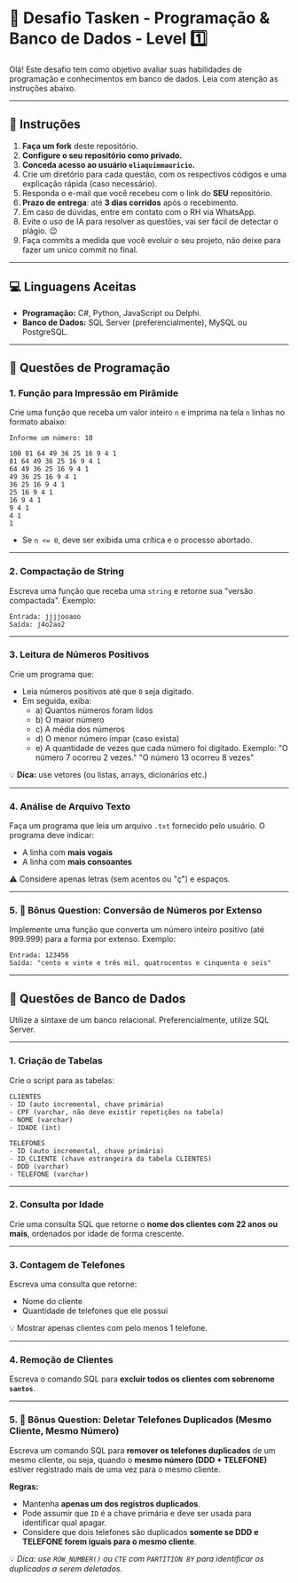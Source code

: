 # 🧠 Desafio Tasken - Programação & Banco de Dados - Level 1️⃣

Olá! Este desafio tem como objetivo avaliar suas habilidades de programação e conhecimentos em banco de dados. Leia com atenção as instruções abaixo.

---

## 📌 Instruções

1. **Faça um fork** deste repositório.
2. **Configure o seu repositório como privado.**
3. **Conceda acesso ao usuário `eliaquimmauricio`.**
4. Crie um diretório para cada questão, com os respectivos códigos e uma explicação rápida (caso necessário).
5. Responda o e-mail que você recebeu com o link do **SEU** repositório. 
6. **Prazo de entrega**: até **3 dias corridos** após o recebimento.
7. Em caso de dúvidas, entre em contato com o RH via WhatsApp.
8. Evite o uso de IA para resolver as questões, vai ser fácil de detectar o plágio. 😉
9. Faça commits a medida que você evoluir o seu projeto, não deixe para fazer um unico commit no final.

---

## 💻 Linguagens Aceitas

- **Programação:** C#, Python, JavaScript ou Delphi.
- **Banco de Dados:** SQL Server (preferencialmente), MySQL ou PostgreSQL.

---

## 🔢 Questões de Programação

### 1. Função para Impressão em Pirâmide

Crie uma função que receba um valor inteiro `n` e imprima na tela `n` linhas no formato abaixo:

```
Informe um número: 10

100 81 64 49 36 25 16 9 4 1
81 64 49 36 25 16 9 4 1
64 49 36 25 16 9 4 1
49 36 25 16 9 4 1
36 25 16 9 4 1
25 16 9 4 1
16 9 4 1
9 4 1
4 1
1
```

- Se `n <= 0`, deve ser exibida uma crítica e o processo abortado.

---

### 2. Compactação de String

Escreva uma função que receba uma `string` e retorne sua "versão compactada". Exemplo:

```text
Entrada: jjjjooaoo  
Saída: j4o2ao2
```

---

### 3. Leitura de Números Positivos

Crie um programa que:

- Leia números positivos até que `0` seja digitado.
- Em seguida, exiba:
  - a) Quantos números foram lidos
  - b) O maior número
  - c) A média dos números
  - d) O menor número ímpar (caso exista)
  - e) A quantidade de vezes que cada número foi digitado. Exemplo: "O número 7 ocorreu 2 vezes." 
"O número 13 ocorreu 8 vezes"

💡 **Dica:** use vetores (ou listas, arrays, dicionários etc.)

---

### 4. Análise de Arquivo Texto

Faça um programa que leia um arquivo `.txt` fornecido pelo usuário. O programa deve indicar:

- A linha com **mais vogais**
- A linha com **mais consoantes**

⚠️ Considere apenas letras (sem acentos ou "ç") e espaços.

---

### 5. 🥇 Bônus Question: Conversão de Números por Extenso
Implemente uma função que converta um número inteiro positivo (até 999.999) para a forma por extenso.
Exemplo:

```text
Entrada: 123456  
Saída: "cento e vinte e três mil, quatrocentos e cinquenta e seis"
```

---

## 🧩 Questões de Banco de Dados

Utilize a sintaxe de um banco relacional. Preferencialmente, utilize SQL Server.

---

### 1. Criação de Tabelas

Crie o script para as tabelas:

```text
CLIENTES
- ID (auto incremental, chave primária)
- CPF (varchar, não deve existir repetições na tabela)
- NOME (varchar)
- IDADE (int)

TELEFONES
- ID (auto incremental, chave primária)
- ID_CLIENTE (chave estrangeira da tabela CLIENTES)
- DDD (varchar)
- TELEFONE (varchar)
```
---

### 2. Consulta por Idade

Crie uma consulta SQL que retorne o **nome dos clientes com 22 anos ou mais**, ordenados por idade de forma crescente.

---

### 3. Contagem de Telefones

Escreva uma consulta que retorne:
- Nome do cliente
- Quantidade de telefones que ele possui

💡 Mostrar apenas clientes com pelo menos 1 telefone.

---

### 4. Remoção de Clientes

Escreva o comando SQL para **excluir todos os clientes com sobrenome `santos`**.

---

### 5. 🥇 Bônus Question: Deletar Telefones Duplicados (Mesmo Cliente, Mesmo Número)

Escreva um comando SQL para **remover os telefones duplicados** de um mesmo cliente, ou seja, quando o **mesmo número (DDD + TELEFONE)** estiver registrado mais de uma vez para o mesmo cliente.

**Regras:**
- Mantenha **apenas um dos registros duplicados**.
- Pode assumir que `ID` é a chave primária e deve ser usada para identificar qual apagar.
- Considere que dois telefones são duplicados **somente se DDD e TELEFONE forem iguais para o mesmo cliente**.

💡 *Dica: use `ROW_NUMBER()` ou `CTE` com `PARTITION BY` para identificar os duplicados a serem deletados.*
